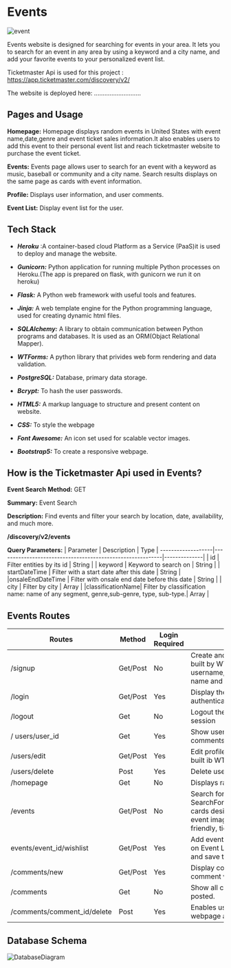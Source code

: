 # Events
![event](https://user-images.githubusercontent.com/88174651/169120409-87c6fc5b-f284-47c0-b953-1d2d7c64b0b5.gif)


Events website is designed for searching for events in your area. It lets you to search for an event in any area by using a keyword and a city name, and add your favorite events to your personalized event list.

Ticketmaster Api is used for this project : https://app.ticketmaster.com/discovery/v2/

The website is deployed here: ...........................

## Pages and Usage
**Homepage:** Homepage displays random events in United States with event name,date,genre and event ticket sales information.It also enables users to add this event to their personal event list and reach ticketmaster website to purchase the event ticket.

**Events:** Events page allows user to search for an event with a keyword as music, baseball or community and a city name. Search results displays on the same page as cards with event information.

**Profile:** Displays user information, and user comments.

**Event List:** Display event list for the user. 

## Tech Stack
- ***Heroku*** :A container-based cloud Platform as a Service (PaaS)it is used to deploy and manage the website.

- ***Gunicorn:*** Python application for running multiple Python processes on Heroku.(The app is prepared on flask, with gunicorn we run it on heroku)

- ***Flask:***  A Python web framework with useful tools and features.

- ***Jinja:*** A web template engine for the Python programming language, used for creating dynamic html files.

- ***SQLAlchemy:*** A library to obtain communication between Python programs and databases. It is used as an ORM(Objact Relational Mapper).

- ***WTForms:*** A python library that privides web form rendering and data validation.

- ***PostgreSQL:*** Database, primary data storage.

- ***Bcrypt:*** To hash the user passwords. 

- ***HTML5:*** A markup language to structure and present content on website.

- ***CSS:*** To style the webpage

- ***Font Awesome:*** An icon set used for scalable vector images.

- ***Bootstrap5:*** To create a responsive webpage.

## How is the Ticketmaster Api used in Events?
**Event Search**
__Method:__ GET

__Summary:__ Event Search

__Description:__ Find events and filter your search by location, date, availability, and much more.

__/discovery/v2/events__

__Query Parameters:__
|   Parameter      |    Description                                            |    Type    |
-------------------|-----------------------------------------------------------|--------------|
|     id           | Filter entities by its id                                 |    String    |
|   keyword        | Keyword to search on                                      |    String    |
| startDateTime    | Filter with a start date after this date                  |    String    |
|onsaleEndDateTime | Filter with onsale end date before this date              |    String    |
|      city        | Filter by city                                            |    Array     |
|classificationName| Filter by classification name: name of any segment, genre,sub-genre, type, sub-type.|     Array    |
                     
## Events Routes 
|     Routes     |  Method  |  Login Required  |          Details             |
|----------------|----------|------------------|------------------------------|
|    /signup     |Get/Post |      No          | Create and display a new user with SignUpForm built by WTForms with username,email,password,img_url(optional),first name and last name.|
|    /login      | Get/Post |      Yes         | Display the login form built by WTForms and authenticate the user.|
|    /logout     | Get| No| Logout the user and clear any information in the session|
|/ users/user_id| Get| Yes|Show user profile : username, user image, user comments and links to several pages|
|/users/edit|Get/Post|Yes|Edit profile for the user by using EditUserForm built ib WTForms|
|/users/delete|Post|Yes|Delete user|
|/homepage|Get|No|Displays random images around United States|
|/events|Get/Post|No|Search for events by keyword and city name by SearchForm (WTForms) and display results in cards designed with Bootstrap5, including event image, event name,event genre,family-friendly, ticket sales end date.|
|events/event_id/wishlist|Get/Post| Yes| Add events to user event list and display them on Event List page.Render event ids from Api and save them in the database.|
|/comments/new|Get/Post|Yes|Display comment form(WTForms) and add comment with username|
|/comments| Get| No|Show all comments in a table sorted by date posted.|
|/comments/comment_id/delete| Post |Yes|Enables user to delete the comment on webpage and on database.|

## Database Schema
![DatabaseDiagram](https://user-images.githubusercontent.com/88174651/169098721-13c7fc10-2897-4587-8c36-86def8db6e7d.png)





